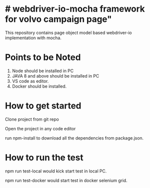# # webdriver-io-mocha framework for volvo campaign page"

This repository contains page object model based webdriver-io implementation with mocha.

# Points to be Noted

1. Node should be installed in PC
2. JAVA 8 and above should be installed in PC
3. VS code as editor.
4. Docker should be installed.

# How to get started

Clone project from git repo

Open the project in any code editor

run npm-install to download all the dependencies from package.json.


# How to run the test

npm run test-local would kick start test in local PC.

npm run test-docker would start test in docker selenium grid.
